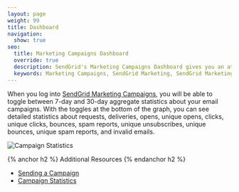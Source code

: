 ```yaml
---
layout: page
weight: 99
title: Dashboard
navigation:
  show: true
seo:
  title: Marketing Campaigns Dashboard
  override: true
  description: SendGrid's Marketing Campaigns Dashboard gives you an at-a-glance overview of your Marketing Email Campaigns information.
  keywords: Marketing Campaigns, SendGrid Marketing, SendGrid Marketing Campaigns
---
```


When you log into <a href="{{site.marketing_campaigns_url}}/overview">SendGrid Marketing Campaigns</a>, you will be able to toggle between 7-day and 30-day aggregate statistics about your email campaigns. With the toggles at the bottom of the graph, you can see detailed statistics about requests, deliveries, opens, unique opens, clicks, unique clicks, bounces, spam reports, unique unsubscribes, unique bounces, unique spam reports, and invalid emails.

![]({{root_url}}/images/stats_2.png "Campaign Statistics")

{% anchor h2 %}
Additional Resources
{% endanchor h2 %}

- [Sending a Campaign](https://sendgrid.com/docs/User_Guide/Marketing_Campaigns/getting_started.html)
- [Campaign Statistics](https://sendgrid.com/docs/User_Guide/Marketing_Campaigns/campaign_stats.html)

